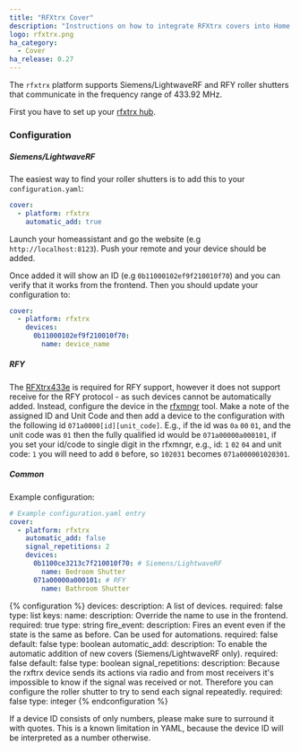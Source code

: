 ```yaml
---
title: "RFXtrx Cover"
description: "Instructions on how to integrate RFXtrx covers into Home Assistant."
logo: rfxtrx.png
ha_category:
  - Cover
ha_release: 0.27
---
```


The `rfxtrx` platform supports Siemens/LightwaveRF and RFY roller shutters that communicate in the frequency range of 433.92 MHz.

First you have to set up your [rfxtrx hub](/integrations/rfxtrx/).

### Configuration

##### Siemens/LightwaveRF

The easiest way to find your roller shutters is to add this to your `configuration.yaml`:

```yaml
cover:
  - platform: rfxtrx
    automatic_add: true
```

Launch your homeassistant and go the website (e.g `http://localhost:8123`). Push your remote and your device should be added.

Once added it will show an ID (e.g `0b11000102ef9f210010f70`) and you can verify that it works from the frontend. Then you should update your configuration to:

```yaml
cover:
  - platform: rfxtrx
    devices:
      0b11000102ef9f210010f70:
        name: device_name
```

##### RFY

The [RFXtrx433e](http://www.rfxcom.com/RFXtrx433E-USB-43392MHz-Transceiver/en) is required for RFY support, however it does not support receive for the RFY protocol - as such devices cannot be automatically added. Instead, configure the device in the [rfxmngr](http://www.rfxcom.com/downloads.htm) tool. Make a note of the assigned ID and Unit Code and then add a device to the configuration with the following id `071a0000[id][unit_code]`. E.g., if the id was `0a` `00` `01`, and the unit code was `01` then the fully qualified id would be `071a00000a000101`, if you set your id/code to single digit in the rfxmngr, e.g., id: `1` `02` `04` and unit code: `1` you will need to add `0` before, so `102031` becomes `071a000001020301`.

##### Common

Example configuration:

```yaml
# Example configuration.yaml entry
cover:
  - platform: rfxtrx
    automatic_add: false
    signal_repetitions: 2
    devices:
      0b1100ce3213c7f210010f70: # Siemens/LightwaveRF
        name: Bedroom Shutter
      071a00000a000101: # RFY
        name: Bathroom Shutter
```

{% configuration %}
devices:
  description: A list of devices.
  required: false
  type: list
  keys:
    name:
      description: Override the name to use in the frontend.
      required: true
      type: string
    fire_event:
      description: Fires an event even if the state is the same as before. Can be used for automations.
      required: false
      default: false
      type: boolean
automatic_add:
  description: To enable the automatic addition of new covers (Siemens/LightwaveRF only).
  required: false
  default: false
  type: boolean
signal_repetitions:
  description: Because the rxftrx device sends its actions via radio and from most receivers it's impossible to know if the signal was received or not. Therefore you can configure the roller shutter to try to send each signal repeatedly.
  required: false
  type: integer
{% endconfiguration %}

<div class='note warning'>
If a device ID consists of only numbers, please make sure to surround it with quotes.
This is a known limitation in YAML, because the device ID will be interpreted as a number otherwise.
</div>
